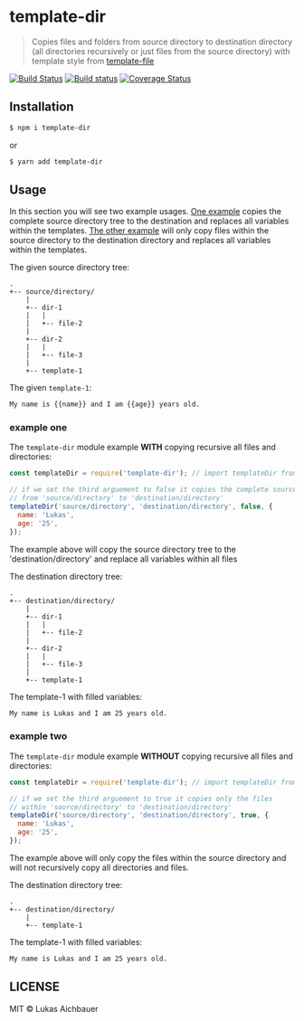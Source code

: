 # template-dir

> Copies files and folders from source directory to destination directory (all directories recursively or just files from the source directory) with template style from [template-file](https://github.com/gsandf/template-file#readme)

[![Build Status](https://travis-ci.org/aichbauer/node-template-dir.svg?branch=master)](https://travis-ci.org/aichbauer/node-template-dir)
[![Build status](https://ci.appveyor.com/api/projects/status/6xmc4f007uoacpcl?svg=true)](https://ci.appveyor.com/project/aichbauer/node-template-dir)
[![Coverage Status](https://coveralls.io/repos/github/aichbauer/node-template-dir/badge.svg?branch=master)](https://coveralls.io/github/aichbauer/node-template-dir?branch=master)

## Installation

```sh
$ npm i template-dir
```

or

```sh
$ yarn add template-dir
```

## Usage

In this section you will see two example usages. [One example](#example-one) copies the complete source directory tree to the destination and replaces all variables within the templates. [The other example](#example-two) will only copy files within the source directory to the destination directory and replaces all variables within the templates.

The given source directory tree:

```
.
+-- source/directory/
    |
    +-- dir-1
    |   |
    |   +-- file-2
    |
    +-- dir-2
    |   |
    |   +-- file-3
    |
    +-- template-1
```

The given `template-1`:

```txt
My name is {{name}} and I am {{age}} years old.
```

### example one

The `template-dir` module example **WITH** copying recursive all files and directories:

```js
const templateDir = require('template-dir'); // import templateDir from 'template-dir';

// if we set the third arguement to false it copies the complete sourcetree
// from 'source/directory' to 'destination/directory'
templateDir('source/directory', 'destination/directory', false, {
  name: 'Lukas',
  age: '25',
});
```

The example above will copy the source directory tree to the 'destination/directory' and replace all variables within all files

The destination directory tree: 

```
.
+-- destination/directory/
    |
    +-- dir-1
    |   |
    |   +-- file-2
    |
    +-- dir-2
    |   |
    |   +-- file-3
    |
    +-- template-1
```

The template-1 with filled variables:

```txt
My name is Lukas and I am 25 years old.
```

### example two

The `template-dir` module example **WITHOUT** copying recursive all files and directories:

```js
const templateDir = require('template-dir'); // import templateDir from 'template-dir';

// if we set the third arguement to true it copies only the files
// within 'source/directory' to 'destination/directory'
templateDir('source/directory', 'destination/directory', true, {
  name: 'Lukas',
  age: '25',
});
```

The example above will only copy the files within the source directory and will not recursively copy all directories and files.

The destination directory tree: 

```
.
+-- destination/directory/
    |
    +-- template-1
```

The template-1 with filled variables:

```txt
My name is Lukas and I am 25 years old.
```

## LICENSE

MIT © Lukas Aichbauer
